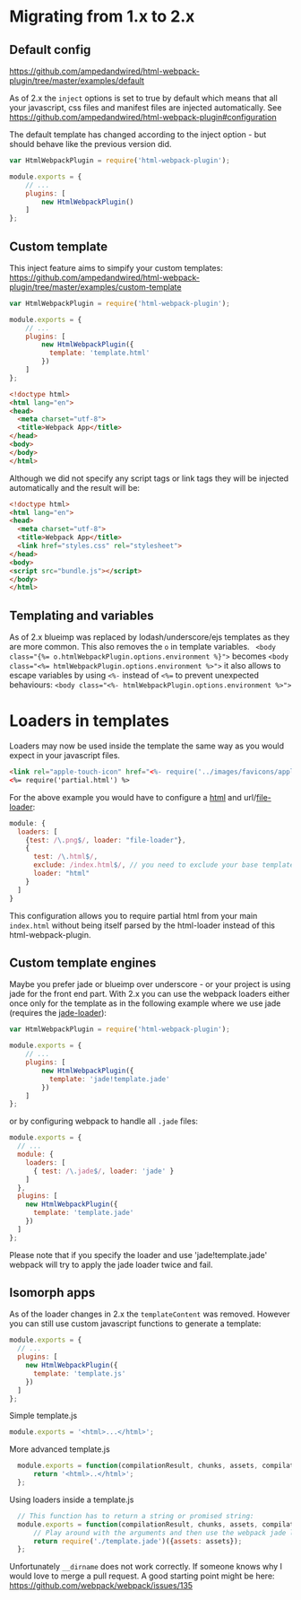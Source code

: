 # Migrating from 1.x to 2.x

## Default config

https://github.com/ampedandwired/html-webpack-plugin/tree/master/examples/default

As of 2.x the `inject` options is set to true by default which means that all your javascript, css files and manifest files are injected automatically. See https://github.com/ampedandwired/html-webpack-plugin#configuration

The default template has changed according to the inject option - but should behave like the previous version did.


```js
var HtmlWebpackPlugin = require('html-webpack-plugin');

module.exports = {
    // ...
    plugins: [
        new HtmlWebpackPlugin()
    ]
};
```

## Custom template

This inject feature aims to simpify your custom templates:
https://github.com/ampedandwired/html-webpack-plugin/tree/master/examples/custom-template

```js
var HtmlWebpackPlugin = require('html-webpack-plugin');

module.exports = {
    // ...
    plugins: [
        new HtmlWebpackPlugin({
          template: 'template.html'
        })
    ]
};
```

```html
<!doctype html>
<html lang="en">
<head>
  <meta charset="utf-8">
  <title>Webpack App</title>
</head>
<body>
</body>
</html>
```

Although we did not specify any script tags or link tags they will be injected automatically and the result will be:
```html
<!doctype html>
<html lang="en">
<head>
  <meta charset="utf-8">
  <title>Webpack App</title>
  <link href="styles.css" rel="stylesheet">
</head>
<body>
<script src="bundle.js"></script>
</body>
</html>
```

## Templating and variables

As of 2.x blueimp was replaced by lodash/underscore/ejs templates as they are more common.
This also removes the `o` in template variables. ` <body class="{%= o.htmlWebpackPlugin.options.environment %}">` becomes `<body class="<%= htmlWebpackPlugin.options.environment %>">` it also allows to escape variables by using `<%-` instead of `<%=` to prevent unexpected behaviours: `<body class="<%- htmlWebpackPlugin.options.environment %>">` 

# Loaders in templates
Loaders may now be used inside the template the same way as you would expect in your javascript files.

```html
<link rel="apple-touch-icon" href="<%- require('../images/favicons/apple-icon-60x60.png') %>">
<%= require('partial.html') %>
```

For the above example you would have to configure a [html](https://github.com/webpack/html-loader) and url/[file-loader](https://github.com/webpack/file-loader):

```js
module: {
  loaders: [
    {test: /\.png$/, loader: "file-loader"},
    {
      test: /\.html$/,
      exclude: /index.html$/, // you need to exclude your base template (unless you do not want this plugin own templating feature)
      loader: "html"
    }
  ]
}
```

This configuration allows you to require partial html from your main `index.html` without being itself parsed by the html-loader instead of this html-webpack-plugin.


## Custom template engines

Maybe you prefer jade or blueimp over underscore - or your project is using jade for the front end part.
With 2.x you can use the webpack loaders either once only for the template as in the following example
where we use jade (requires the [jade-loader](https://github.com/webpack/jade-loader)):

```js
var HtmlWebpackPlugin = require('html-webpack-plugin');

module.exports = {
    // ...
    plugins: [
        new HtmlWebpackPlugin({
          template: 'jade!template.jade'
        })
    ]
};
```

or by configuring webpack to handle all `.jade` files:

```js
module.exports = {
  // ...
  module: {
    loaders: [
      { test: /\.jade$/, loader: 'jade' }
    ]
  },
  plugins: [
    new HtmlWebpackPlugin({
      template: 'template.jade'
    })
  ]
};
```

Please note that if you specify the loader and use 'jade!template.jade' webpack will try to apply the jade loader twice and fail.

## Isomorph apps

As of the loader changes in 2.x the `templateContent` was removed.
However you can still use custom javascript functions to generate a template:

```js
module.exports = {
  // ...
  plugins: [
    new HtmlWebpackPlugin({
      template: 'template.js'
    })
  ]
};
```
Simple template.js
```js
module.exports = '<html>...</html>';
```
More advanced template.js
```js
  module.exports = function(compilationResult, chunks, assets, compilation) {
      return '<html>..</html>';
  };
```
Using loaders inside a template.js
```js
  // This function has to return a string or promised string:
  module.exports = function(compilationResult, chunks, assets, compilation) {
      // Play around with the arguments and then use the webpack jade loader to load the jade:
      return require('./template.jade')({assets: assets});
  };
```

Unfortunately `__dirname` does not work correctly.
If someone knows why I would love to merge a pull request.
A good starting point might be here: https://github.com/webpack/webpack/issues/135
